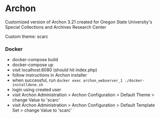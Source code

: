 # Archon
Customized version of Archon 3.21 created for Oregon State University's Special Collections and Archives Research Center

Custom theme: scarc

### Docker
* docker-compose build
* docker-compose up
* visit localhost:8080 (should hit index.php)
* follow instructions in Archon installer
* when successful, run `docker exec archon_webserver_1 ./docker-installdone.sh`
* login using created user
* visit Archon Administration > Archon Configuration > Default Theme > change Value to 'scarc'
* visit Archon Administration > Archon Configuration > Default Template Set > change Value to 'scarc'
